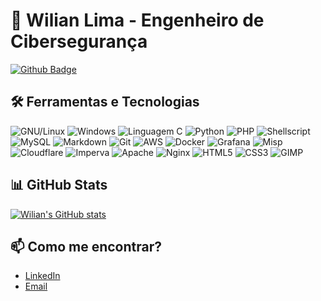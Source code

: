 # 🚀 Wilian Lima - Engenheiro de Cibersegurança
[![Github Badge](https://img.shields.io/badge/GitHub-000000?logo=github&logoColor=white)](https://github.com/wbatista09)
<!--
> Especialista atuante em Cibersegurança, hábil em programação de Linguagem C a Shellscript. Com experiência em gestão de WAF, Policy Compliance, monitoramento SIEM, Gestão de Vulnerabilidades, Simulações de Phishing, Threat Intelligence com MISP e Privileged Access Management com Secret Server.
-->
## 🛠️ Ferramentas e Tecnologias
![GNU/Linux](https://img.shields.io/badge/GNU/Linux-A42E2B?logo=linux&logoColor=white)<!-- Sistema Operacional -->
![Windows](https://img.shields.io/badge/Windows-08b2f0?&logoColor=white)
![Linguagem C](https://img.shields.io/badge/Linguagem_C-A8B9CC?logo=c&logoColor=white)<!-- Linguagens -->
![Python](https://img.shields.io/badge/Python-3776AB?logo=python&logoColor=white)
![PHP](https://img.shields.io/badge/PHP-777BB4?logo=php&logoColor=white)
![Shellscript](https://img.shields.io/badge/Shellscript-4EAA25?logo=gnubash&logoColor=white)
![MySQL](https://img.shields.io/badge/MySQL-4479A1?logo=mysql&logoColor=white)
![Markdown](https://img.shields.io/badge/Markdown-000000?logo=markdown&logoColor=white)
![Git](https://img.shields.io/badge/Git-F05032?logo=git&logoColor=white)<!-- Plataformas -->
![AWS](https://img.shields.io/badge/AWS-232F3E?logo=amazonwebservices&logoColor=white)
![Docker](https://img.shields.io/badge/Docker-2496ED?logo=docker&logoColor=white)
![Grafana](https://img.shields.io/badge/Grafana-F46800?logo=grafana&logoColor=white)
![Misp](https://img.shields.io/badge/Misp-36a4dc?logoColor=white)
![Cloudflare](https://img.shields.io/badge/Cloudflare-F38020?logo=cloudflare&logoColor=white)
![Imperva](https://img.shields.io/badge/Imperva-000000?logoColor=white)
![Apache](https://img.shields.io/badge/Apache-D22128?logo=apache&logoColor=white)
![Nginx](https://img.shields.io/badge/Nginx-009639?logo=nginx&logoColor=white)
![HTML5](https://img.shields.io/badge/HTML5-FF5722?logo=html5&logoColor=white)<!-- Design -->
![CSS3](https://img.shields.io/badge/CSS3-009688?logo=css3&logoColor=white)
![GIMP](https://img.shields.io/badge/GIMP-5C5543?logo=gimp&logoColor=white)

## 📊 GitHub Stats
[![Wilian's GitHub stats](https://github-readme-stats.vercel.app/api?username=wbatista09&theme=chartreuse-dark)](https://github.com/wbatista09)

## 📫 Como me encontrar?
- [LinkedIn](https://www.linkedin.com/in/WilianLima/)
- [Email](mailto:contato@defesa-cibernetica.com)
